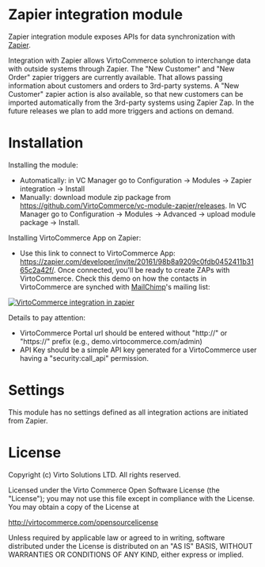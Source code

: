 # Zapier integration module
Zapier integration module exposes APIs for data synchronization with <a href="https://zapier.com" target="_blank">Zapier</a>.

Integration with Zapier allows VirtoCommerce solution to interchange data with outside systems through Zapier. The "New Customer" and "New Order" zapier triggers are currently available. That allows passing information about customers and orders to 3rd-party systems. A "New Customer" zapier action is also available, so that new customers can be imported automatically from the 3rd-party systems using Zapier Zap. In the future releases we plan to add more triggers and actions on demand.


# Installation
Installing the module:
* Automatically: in VC Manager go to Configuration -> Modules -> Zapier integration -> Install
* Manually: download module zip package from https://github.com/VirtoCommerce/vc-module-zapier/releases. In VC Manager go to Configuration -> Modules -> Advanced -> upload module package -> Install.

Installing VirtoCommerce App on Zapier:
* Use this link to connect to VirtoCommerce App: https://zapier.com/developer/invite/20161/98b8a9209c0fdb0452411b3165c2a42f/. Once connected, you'll be ready to create ZAPs with VirtoCommerce. Check this demo on how the contacts in VirtoCommerce are synched with <a href="http://mailchimp.com" target="_blank">MailChimp</a>'s mailing list:

[![VirtoCommerce integration in zapier](https://cloud.githubusercontent.com/assets/5801549/17244818/6dacdeb0-558c-11e6-8582-f8c4bb189bb8.png)](https://www.youtube.com/watch?v=2TORKsoj5Bw)

Details to pay attention:
* VirtoCommerce Portal url should be entered without "http://" or "https://" prefix (e.g., demo.virtocommerce.com/admin)
* API Key should be a simple API key generated for a VirtoCommerce user having a "security:call_api" permission. 

# Settings
This module has no settings defined as all integration actions are initiated from Zapier.

# License
Copyright (c) Virto Solutions LTD.  All rights reserved.

Licensed under the Virto Commerce Open Software License (the "License"); you
may not use this file except in compliance with the License. You may
obtain a copy of the License at

http://virtocommerce.com/opensourcelicense

Unless required by applicable law or agreed to in writing, software
distributed under the License is distributed on an "AS IS" BASIS,
WITHOUT WARRANTIES OR CONDITIONS OF ANY KIND, either express or
implied.
